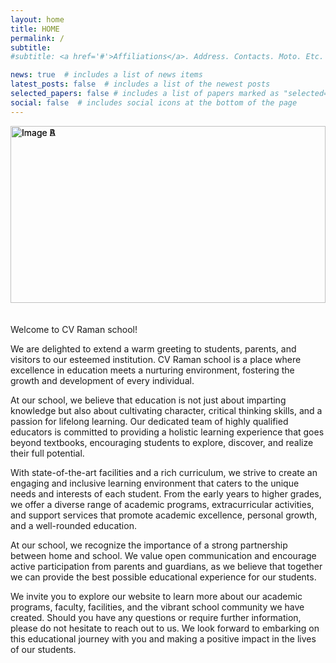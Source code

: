 ```yaml
---
layout: home
title: HOME
permalink: /
subtitle: 
#subtitle: <a href='#'>Affiliations</a>. Address. Contacts. Moto. Etc.

news: true  # includes a list of news items
latest_posts: false  # includes a list of the newest posts
selected_papers: false # includes a list of papers marked as "selected={true}"
social: false  # includes social icons at the bottom of the page
---
```


<!--
<div>
<img src="assets/custom_images/landing_page.jpg" width="90%" style="margin-left:10%; margin-right:10%">
</div>
-->
<style>
  #slideshow {
    position: relative;
    width: 100%;
    height: 0;
    padding-bottom: 56.25%; /* Aspect ratio of 16:9 for responsive height */
    overflow: hidden;
  }

  #slideshow img {
    position: absolute;
    top: 0;
    left: 0;
    width: 100%;
    height: 100%;
    object-fit: cover;
  }

  #slideshow + p {
    margin-top: 20px;
  }
</style>

<div id="slideshow">
  <img src="{{ site.baseurl }}/assets/custom_images/admissions.png" alt="Image A">
  <img src="{{ site.baseurl }}/assets/custom_images/landing_page.jpg" alt="Image B">
</div>


<script>
  var slideshow = document.querySelector("#slideshow");
  var images = slideshow.querySelectorAll("img");
  var currentImage = 0;

  function showNextImage() {
    images[currentImage].style.display = "none";
    currentImage = (currentImage + 1) % images.length;
    images[currentImage].style.display = "block";
  }

  setInterval(showNextImage, 2000); // Change the duration (in milliseconds) between each image

  // Show the first image initially
  images[currentImage].style.display = "block";
</script>


<br>
<br>
 Welcome to CV Raman school!

We are delighted to extend a warm greeting to students, parents, and visitors to our esteemed institution. CV Raman school is a place where excellence in education meets a nurturing environment, fostering the growth and development of every individual.

At our school, we believe that education is not just about imparting knowledge but also about cultivating character, critical thinking skills, and a passion for lifelong learning. Our dedicated team of highly qualified educators is committed to providing a holistic learning experience that goes beyond textbooks, encouraging students to explore, discover, and realize their full potential.

With state-of-the-art facilities and a rich curriculum, we strive to create an engaging and inclusive learning environment that caters to the unique needs and interests of each student. From the early years to higher grades, we offer a diverse range of academic programs, extracurricular activities, and support services that promote academic excellence, personal growth, and a well-rounded education.

At our school, we recognize the importance of a strong partnership between home and school. We value open communication and encourage active participation from parents and guardians, as we believe that together we can provide the best possible educational experience for our students.

We invite you to explore our website to learn more about our academic programs, faculty, facilities, and the vibrant school community we have created. Should you have any questions or require further information, please do not hesitate to reach out to us. We look forward to embarking on this educational journey with you and making a positive impact in the lives of our students.


